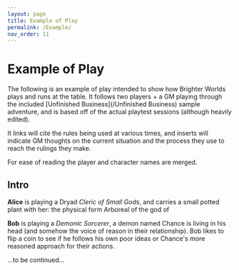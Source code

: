 ```yaml
---
layout: page
title: Example of Play
permalink: /Example/
nav_order: 11
---
```


# Example of Play

The following is an example of play intended to show how Brighter Worlds plays and runs at the table. It follows two players + a GM playing through the included [Unfinished Business](/Unfinished Business) sample adventure, and is based off of the actual playtest sessions (although heavily edited).

It links will cite the rules being used at various times, and inserts will indicate GM thoughts on the current situation and the process they use to reach the rulings they make.

For ease of reading the player and character names are merged.

## Intro

**Alice** is playing a Dryad *Cleric of Small Gods*, and carries a small potted plant with her: the physical form Arboreal of the god of 

**Bob** is playing a *Demonic Sorcerer*, a demon named Chance is living in his head (and somehow the voice of reason in their relationship). Bob likes to flip a coin to see if he follows his own poor ideas or Chance's more reasoned approach for their actions.


...to be continued...
